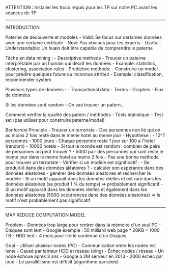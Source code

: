 
ATTENTION : Installer les trucs requis pour les TP sur notre PC avant les séances de TP

-------------------------------------------------------------------------------------------------------------------------------------------------------
INTRODUCTION

Paterne de découverte et modeles
    - Valid: Se focus sur certaines données avec une certaine certitude
    - New: Pas obvious pour les experts
    - Useful
    - Understandable: Un huain doit être capable de comprendre le paterne

Tâche en data mining : 
    - Descriptive methods
        - Trouver un paterne interprétable par un humain qui décrit les données
        - Example: statistics, clustering, association rules
    - Predictive methods:
        - Construire un model pour prédire quelques future ou inconnue attribut
        - Example: classification, recommender system


Plusieurs types de données : 
    - Transactional data
    - Textes
    - Graphes
    - Flux de données


Si les données sont random
    - On vas trouver un patern...

Comment vérifier la qualité des patern / méthodes
    - Tests statistique
    - Test set (pas utiliser pour construire paterne/model)


Bonferroni Principle
    - Trouver un terroriste
        - Des personnes non lié qui on au moins 2 fois resté dans le meme hotel au meme jour
        - Hypothèse : 
            - 10^7 personnes
            - 1000 jours
            - Chaque personne reste 1 jour sur 100 a l'hotel (random)
            - 10000 hotels
        - Si tout le monde est random : combien de pairs de personnes on peut trouver ?
            - 5000 pair des personnes qui sont reste le meme jour dans le meme hotel au moins 2 fois
            - Pas une bonne méthode pour trouver un terroriste
    - Vérifier si un modèle est significatif :
        - Se produit-il dans des données aléatoires ?
            - calculer son espérance dans des données aléatoires
            - générer des données aléatoires et rechercher le modèle
        - Si un motif apparaît dans les données réelles et est rare dans les données aléatoires (se produit 1 % du temps)
            ⇒ probablement significatif
        - Si un motif apparaît dans les données réelles et également dans les données aléatoires (5000 occurrences dans des données aléatoires)
            ⇒ le motif n'est probablement pas significatif

-------------------------------------------------------------------------------------------------------------------------------------------------------
MAP REDUCE COMPUTATION MODEL

Problem
    - Données trop large pour rentrer dans la mémoire d'un seul PC
    - Disques sont lent
        - Google exemple : 50 milliard web page * 20KB = 1000 TB
        - HDD lent
        - 4 mois pour lire le contenue d'un Disques

Goal
    - Utiliser plusieur nodes (PC)
        - Communication entre les nodes est lente
            - Causé par lenteur HDD et réseau (ping)
        - Échec nodes / réseau
            - Un node échoue apres 3 ans 
            - Google a 2M serveur en 2013
            - 2000 échec par joue
        - Le parallélisme est difficil (algorithme parralele)


        
